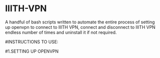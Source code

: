 # IIITH-VPN
A handful of bash scripts written to automate the entire process of setting up openvpn to connect to IIITH VPN, connect and disconnect to IIITH VPN endless number of times and uninstall it if not required.

#INSTRUCTIONS TO USE:

#1.SETTING UP OPENVPN 
